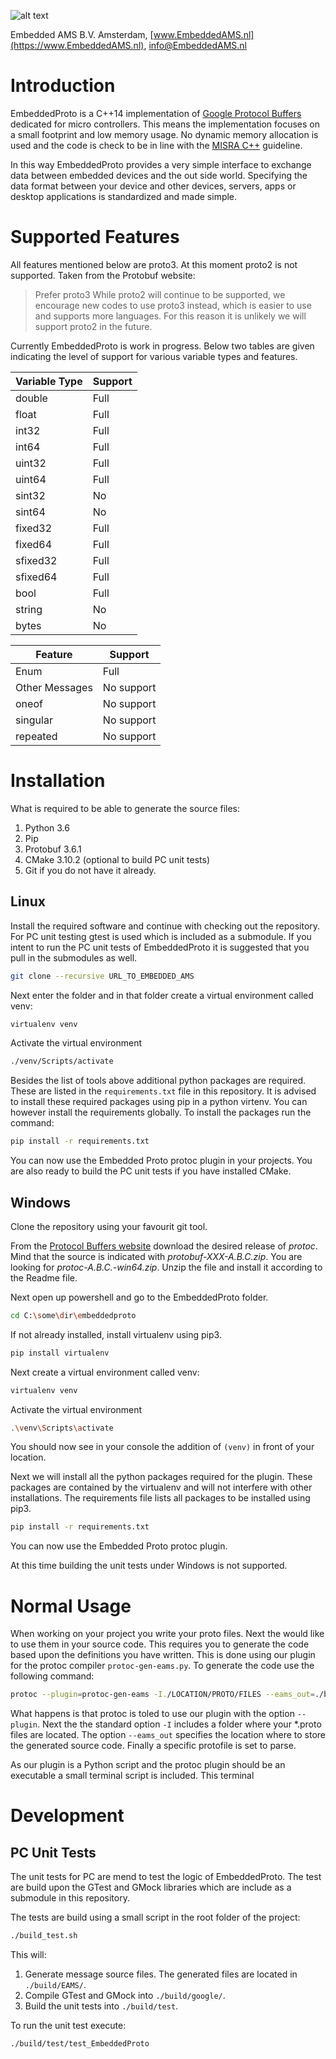 
![alt text](https://embeddedams.nl/wp-content/uploads/2018/07/EmbeddedAMS_long.png "Embedded AMS Logo")


Embedded AMS B.V. Amsterdam, [www.EmbeddedAMS.nl](https://www.EmbeddedAMS.nl), [info@EmbeddedAMS.nl](mailto:info@EmbeddedAMS.nl)


# Introduction

EmbeddedProto is a C++14 implementation of [Google Protocol Buffers](https://developers.google.com/protocol-buffers/) dedicated for micro controllers. This means the implementation focuses on a small footprint and low memory usage. No dynamic memory allocation is used and the code is check to be in line with the [MISRA C++](https://www.misra.org.uk/Activities/MISRAC/tabid/171/Default.aspx) guideline. 

In this way EmbeddedProto provides a very simple interface to exchange data between embedded devices and the out side world. Specifying the data format between your device and other devices, servers, apps or desktop applications is standardized and made simple.


# Supported Features

All features mentioned below are proto3. At this moment proto2 is not supported. Taken from the Protobuf website:
> Prefer proto3 While proto2 will continue to be supported, we encourage new codes to use proto3 instead, which is easier to use and supports more languages.
For this reason it is unlikely we will support proto2 in the future.

Currently EmbeddedProto is work in progress. Below two tables are given indicating the level of support for various variable types and features.

| Variable Type | Support |
| --- | --- |
double | Full
float | Full
int32 | Full
int64 | Full
uint32 | Full
uint64 | Full
sint32 | No
sint64 | No
fixed32 | Full
fixed64 | Full
sfixed32 | Full
sfixed64 | Full
bool | Full
string | No
bytes | No

| Feature | Support |
| --- | --- |
Enum | Full
Other Messages | No support
oneof | No support
singular | No support
repeated | No support


# Installation

What is required to be able to generate the source files:
1. Python 3.6
2. Pip
3. Protobuf 3.6.1
4. CMake 3.10.2 (optional to build PC unit tests)
5. Git if you do not have it already.

## Linux
Install the required software and continue with checking out the repository. For PC unit testing gtest is used which is included as a submodule. If you intent to run the PC unit tests of EmbeddedProto it is suggested that you pull in the submodules as well. 
```bash
git clone --recursive URL_TO_EMBEDDED_AMS
```

Next enter the folder and in that folder create a virtual environment called venv:
```bash
virtualenv venv
```

Activate the virtual environment
```bash
./venv/Scripts/activate
```

Besides the list of tools above additional python packages are required. These are listed in the `requirements.txt` file in this repository. It is advised to install these required packages using pip in a python virtenv. You can however install the requirements globally. To install the packages run the command:
```bash
pip install -r requirements.txt
```

You can now use the Embedded Proto protoc plugin in your projects. You are also ready to build the PC unit tests if you have installed CMake.


## Windows

Clone the repository using your favourit git tool.

From the [Protocol Buffers website](https://developers.google.com/protocol-buffers/docs/downloads) download the desired release of *protoc*. Mind that the source is indicated with *protobuf-XXX-A.B.C.zip*. You are looking for *protoc-A.B.C.-win64.zip*. Unzip the file and install it according to the Readme file. 

Next open up powershell and go to the EmbeddedProto folder.
```bash
cd C:\some\dir\embeddedproto
```

If not already installed, install virtualenv using pip3. 
```bash
pip install virtualenv
```

Next create a virtual environment called venv:
```bash
virtualenv venv
```

Activate the virtual environment
```bash
.\venv\Scripts\activate
```
You should now see in your console the addition of `(venv)` in front of your location.

Next we will install all the python packages required for the plugin. These packages are contained by the virtualenv and will not interfere with other installations. The requirements file lists all packages to be installed using pip3.
```bash
pip install -r requirements.txt
```

You can now use the Embedded Proto protoc plugin. 

At this time building the unit tests under Windows is not supported.


# Normal Usage

When working on your project you write your proto files. Next the would like to use them in your source code. This requires you to generate the code based upon the definitions you have written. This is done using our plugin for the protoc compiler `protoc-gen-eams.py`. To generate the code use the following command:
```bash
protoc --plugin=protoc-gen-eams -I./LOCATION/PROTO/FILES --eams_out=./build PROTO_MESSAGE_FILE.proto
```
What happens is that protoc is toled to use our plugin with the option `--plugin`. Next the the standard option `-I` includes a folder where your \*.proto files are located. The option `--eams_out` specifies the location where to store the generated source code. Finally a specific protofile is set to parse.

As our plugin is a Python script and the protoc plugin should be an executable a small terminal script is included. This terminal 


# Development

## PC Unit Tests

The unit tests for PC are mend to test the logic of EmbeddedProto. The test are build upon the GTest and GMock libraries which are include as a submodule in this repository. 

The tests are build using a small script in the root folder of the project:
```bash
./build_test.sh
```
This will:
1. Generate message source files. The generated files are located in `./build/EAMS/`.
1. Compile GTest and GMock into `./build/google/`.
1. Build the unit tests into `./build/test`.

To run the unit test execute:
```bash
./build/test/test_EmbeddedProto
```
